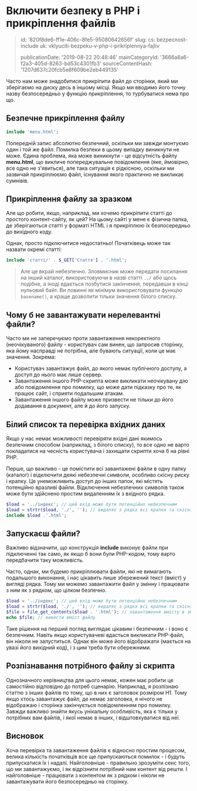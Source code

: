 Включити безпеку в PHP і прикріплення файлів
============================================

> id: '820f8de6-ff1e-406c-8fe5-95080642656f'
> slug:
> 	cs: bezpecnost-include
> 	uk: vklyuciti-bezpeku-v-php-i-prikriplennya-fajliv
> 
> publicationDate: '2019-08-22 20:48:46'
> mainCategoryId: '3666a8a6-f2a3-405d-8263-bd53c4301fb3'
> sourceContentHash: '1207d637c20fcb5e8f609be2eb449135'

Часто нам може знадобитися прикріпити файл до сторінки, який ми зберігаємо на диску десь в іншому місці. Якщо ми вводимо його точну назву безпосередньо у функцію прикріплення, то турбуватися нема про що.

Безпечне прикріплення файлу
--------------------------

```php
include 'menu.html';
```

Попередній запис абсолютно безпечний, оскільки ми завжди монтуємо один і той же файл. Помилка безпеки в цьому випадку виникнути не може. Єдина проблема, яка може виникнути - це відсутність файлу **menu.html**, що викличе попереджувальне повідомлення (яке, ймовірно, все одно не з'явиться), але така ситуація є рідкісною, оскільки ми зазвичай прикріплюємо файл, існування якого практично не викликає сумнівів.

Прикріплення файлу за зразком
--------------------------

Але що робити, якщо, наприклад, ми хочемо прикріпити статті до простого контент-сайту, як цей? На цьому сайті у мене є фізична папка, де зберігаються статті у форматі HTML і я прикріплюю їх безпосередньо до вихідного коду.

Однак, просто підключитися недостатньо! Початківець може так назвати окремі статті:

```php
include 'статті/' . $_GET['Стаття'] . '.html';
```

> Але це вкрай небезпечно. Зловмисник може передати посилання на інший каталог, використовуючи в назві статті `../` або щось подібне, а іноді вдається позбутися закінчення, передавши в кінці нульовий байт. Ви повинні як мінімум використовувати функцію `basename()`, а краще дозволити тільки значення білого списку.

Чому б не завантажувати нерелевантні файли?
--------------------------

Часто ми не заперечуємо проти завантаження некоректного (неочікуваного) файлу - користувач сам винен, що запросив сторінку, яка йому насправді не потрібна, але бувають ситуації, коли це має значення. Зокрема:

- Користувач завантажує файл, до якого немає публічного доступу, а доступ до нього має лише сервер.
- Завантаження іншого PHP-скрипта може викликати неочікувану дію або повідомлення про помилку, що може дати підказку про те, як працює сайт, і сприяти подальшим атакам.
- Завантаження іншого файлу може призвести не тільки до його додавання в документ, але й до його запуску.

Білий список та перевірка вхідних даних
--------------------------

Якщо у нас немає можливості перевіряти вхідні дані якимось безпечним способом (наприклад, з білого списку), то все одно не варто покладатися на чесність користувача і захищати скрипти хоча б на рівні PHP.

Перше, що важливо - це помістити всі завантажені файли в одну папку (каталог) і відключити деякі небезпечні символи, особливо скісну риску і крапку. Це унеможливить доступ до інших папок, які містять потенційно вразливі файли. Відключення небезпечних символів також може бути здійснено простим видаленням їх з вхідного рядка.

```php
$load = '../індекс'; // цей вхід може бути потенційно небезпечним
$load = strtr($load, './', ''); // видаляє з рядка всі крапки та скісні риски
include $load .'.html';
```

Запускаєш файли?
--------------------------

Важливо відзначити, що конструкція **include** виконує файли при підключенні так само, як якщо б вони були PHP-кодом, тому варто передбачити таку можливість.

Часто, однак, ми будемо прикріплювати файли, які не вимагають подальшого виконання, і нас цікавить лише збережений текст (вміст) у вигляді рядка. Тому ми можемо завантажити файл у змінну і працювати з ним як з рядком, що цілком безпечно.

```php
$load = '../індекс'; // цей вхід може бути потенційно небезпечним
$load = strtr($load, './', ''); // видаляє з рядка всі крапки та скісні риски
$file = file_get_contents($load . '.html'); // завантаження вмісту в змінну
echo $file; // вивести вміст файлу
```

Таке рішення на перший погляд виглядає цікавим і безпечним - і воно є безпечним. Навіть якщо користувачеві вдасться викликати PHP-файл, він ніколи не запуститься. Однак він може його відображати (мається на увазі його вихідний код), і з цим треба бути обережними.

Розпізнавання потрібного файлу зі скрипта
--------------------------

Однозначного керівництва для цього немає, кожен має робити це самостійно відповідно до потреб сценарію. Наприклад, я розпізнаю статтю з інших файлів по тому, що в них є заголовок розміром H1. Тому якщо хтось завантажує файл, де немає заголовка, я нічого не відображаю і сторінка закінчується повідомленням про помилку. Завжди важливо знайти якусь унікальну особливість, яка є тільки у потрібних вам файлів, і якої немає в інших, і відштовхуватися від неї.

Висновок
--------------------------

Хоча перевірка та завантаження файлів є відносно простим процесом, велика кількість початківців все ще припускаються помилок - і будуть припускатися їх і надалі. Найголовніше - правильно зрозуміти сенс того, що ми завантажуємо, і як відрізнити потрібний нам контент від решти. І найголовніше - працювати з контентом як з рядком і ніколи не завантажувати його безпосередньо на сторінку.
